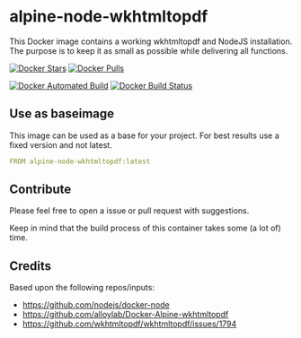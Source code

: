 # alpine-node-wkhtmltopdf

This Docker image contains a working wkhtmltopdf and NodeJS installation. The purpose is to keep it as small as possible while delivering all functions.

[![Docker Stars](https://img.shields.io/docker/stars/surnet/alpine-node-wkhtmltopdf.svg)](https://hub.docker.com/r/surnet/alpine-node-wkhtmltopdf/)
[![Docker Pulls](https://img.shields.io/docker/pulls/surnet/alpine-node-wkhtmltopdf.svg)](https://hub.docker.com/r/surnet/alpine-node-wkhtmltopdf/)

[![Docker Automated Build](https://img.shields.io/docker/automated/surnet/alpine-node-wkhtmltopdf.svg)](https://hub.docker.com/r/surnet/alpine-node-wkhtmltopdf/)
[![Docker Build Status](https://img.shields.io/docker/build/surnet/alpine-node-wkhtmltopdf.svg)](https://hub.docker.com/r/surnet/alpine-node-wkhtmltopdf/)

## Use as baseimage

This image can be used as a base for your project. For best results use a fixed version and not latest.

```yaml
FROM alpine-node-wkhtmltopdf:latest
```

## Contribute

Please feel free to open a issue or pull request with suggestions.

Keep in mind that the build process of this container takes some (a lot of) time.

## Credits

Based upon the following repos/inputs:
- https://github.com/nodejs/docker-node
- https://github.com/alloylab/Docker-Alpine-wkhtmltopdf
- https://github.com/wkhtmltopdf/wkhtmltopdf/issues/1794
